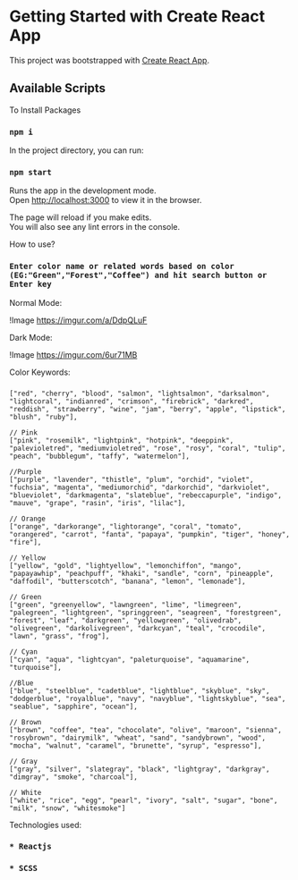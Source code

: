 # Getting Started with Create React App

This project was bootstrapped with [Create React App](https://github.com/facebook/create-react-app).

## Available Scripts

To Install Packages

### `npm i`

In the project directory, you can run:

### `npm start`

Runs the app in the development mode.\
Open [http://localhost:3000](http://localhost:3000) to view it in the browser.

The page will reload if you make edits.\
You will also see any lint errors in the console.

How to use?

### `Enter color name or related words based on color (EG:"Green","Forest","Coffee") and hit search button or Enter key`

Normal Mode:

!Image https://imgur.com/a/DdpQLuF

Dark Mode:

!Image https://imgur.com/6ur71MB

Color Keywords:

###

    ["red", "cherry", "blood", "salmon", "lightsalmon", "darksalmon", "lightcoral", "indianred", "crimson", "firebrick", "darkred", "reddish", "strawberry", "wine", "jam", "berry", "apple", "lipstick", "blush", "ruby"],

    // Pink
    ["pink", "rosemilk", "lightpink", "hotpink", "deeppink", "palevioletred", "mediumvioletred", "rose", "rosy", "coral", "tulip", "peach", "bubblegum", "taffy", "watermelon"],

    //Purple
    ["purple", "lavender", "thistle", "plum", "orchid", "violet", "fuchsia", "magenta", "mediumorchid", "darkorchid", "darkviolet", "blueviolet", "darkmagenta", "slateblue", "rebeccapurple", "indigo", "mauve", "grape", "rasin", "iris", "lilac"],

    // Orange
    ["orange", "darkorange", "lightorange", "coral", "tomato", "orangered", "carrot", "fanta", "papaya", "pumpkin", "tiger", "honey", "fire"],

    // Yellow
    ["yellow", "gold", "lightyellow", "lemonchiffon", "mango", "papayawhip", "peachpuff", "khaki", "sandle", "corn", "pineapple", "daffodil", "butterscotch", "banana", "lemon", "lemonade"],

    // Green
    ["green", "greenyellow", "lawngreen", "lime", "limegreen", "palegreen", "lightgreen", "springgreen", "seagreen", "forestgreen", "forest", "leaf", "darkgreen", "yellowgreen", "olivedrab", "olivegreen", "darkolivegreen", "darkcyan", "teal", "crocodile", "lawn", "grass", "frog"],

    // Cyan
    ["cyan", "aqua", "lightcyan", "paleturquoise", "aquamarine", "turquoise"],

    //Blue
    ["blue", "steelblue", "cadetblue", "lightblue", "skyblue", "sky", "dodgerblue", "royalblue", "navy", "navyblue", "lightskyblue", "sea", "seablue", "sapphire", "ocean"],

    // Brown
    ["brown", "coffee", "tea", "chocolate", "olive", "maroon", "sienna", "rosybrown", "dairymilk", "wheat", "sand", "sandybrown", "wood", "mocha", "walnut", "caramel", "brunette", "syrup", "espresso"],

    // Gray
    ["gray", "silver", "slategray", "black", "lightgray", "darkgray", "dimgray", "smoke", "charcoal"],

    // White
    ["white", "rice", "egg", "pearl", "ivory", "salt", "sugar", "bone", "milk", "snow", "whitesmoke"]

Technologies used:

### `* Reactjs`

### `* SCSS`
